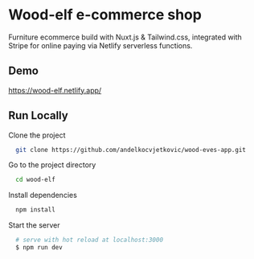 
# Wood-elf e-commerce shop

Furniture ecommerce build with Nuxt.js & Tailwind.css, integrated with Stripe for online paying via Netlify serverless functions.



## Demo

https://wood-elf.netlify.app/


## Run Locally

Clone the project

```bash
  git clone https://github.com/andelkocvjetkovic/wood-eves-app.git
```

Go to the project directory

```bash
  cd wood-elf
```

Install dependencies

```bash
  npm install
```

Start the server

```bash
  # serve with hot reload at localhost:3000
  $ npm run dev
```

